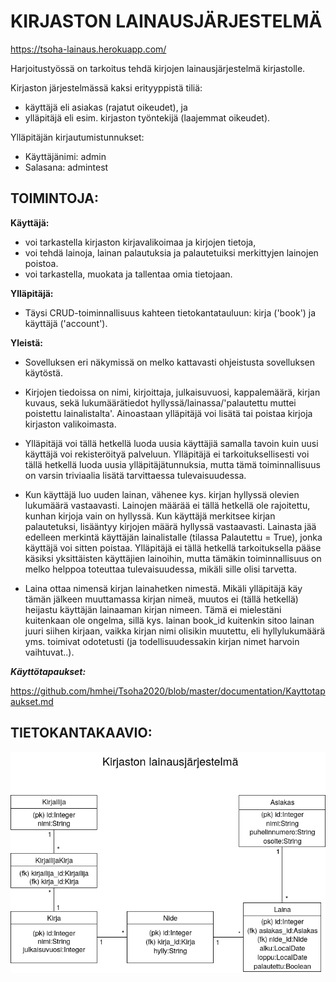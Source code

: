 # KIRJASTON LAINAUSJÄRJESTELMÄ

https://tsoha-lainaus.herokuapp.com/

Harjoitustyössä on tarkoitus tehdä kirjojen lainausjärjestelmä kirjastolle.

Kirjaston järjestelmässä kaksi erityyppistä tiliä:
 
  * käyttäjä eli asiakas (rajatut oikeudet), ja
  * ylläpitäjä eli esim. kirjaston työntekijä (laajemmat oikeudet).

Ylläpitäjän kirjautumistunnukset:

  * Käyttäjänimi: admin
  * Salasana: admintest

## TOIMINTOJA:

**Käyttäjä:** 

  * voi tarkastella kirjaston kirjavalikoimaa ja kirjojen tietoja, 
  * voi tehdä lainoja, lainan palautuksia ja palautetuiksi merkittyjen lainojen poistoa. 
  * voi tarkastella, muokata ja tallentaa omia tietojaan.

**Ylläpitäjä:** 

  * Täysi CRUD-toiminnallisuus kahteen tietokantatauluun: kirja ('book') ja käyttäjä ('account').

**Yleistä:**

  * Sovelluksen eri näkymissä on melko kattavasti ohjeistusta sovelluksen käytöstä.

  * Kirjojen tiedoissa on nimi, kirjoittaja, julkaisuvuosi, kappalemäärä, kirjan kuvaus, sekä lukumäärätiedot hyllyssä/lainassa/'palautettu muttei poistettu lainalistalta'. Ainoastaan ylläpitäjä voi lisätä tai poistaa kirjoja kirjaston valikoimasta.

  * Ylläpitäjä voi tällä hetkellä luoda uusia käyttäjiä samalla tavoin kuin uusi käyttäjä voi rekisteröityä palveluun. Ylläpitäjä ei tarkoituksellisesti voi tällä hetkellä luoda uusia ylläpitäjätunnuksia, mutta tämä toiminnallisuus on varsin triviaalia lisätä tarvittaessa tulevaisuudessa.

  * Kun käyttäjä luo uuden lainan, vähenee kys. kirjan hyllyssä olevien lukumäärä vastaavasti. Lainojen määrää ei tällä hetkellä ole rajoitettu, kunhan kirjoja vain on hyllyssä. Kun käyttäjä merkitsee kirjan palautetuksi, lisääntyy kirjojen määrä hyllyssä vastaavasti. Lainasta jää edelleen merkintä käyttäjän lainalistalle (tilassa Palautettu = True), jonka käyttäjä voi sitten poistaa. Ylläpitäjä ei tällä hetkellä tarkoituksella pääse käsiksi yksittäisten käyttäjien lainoihin, mutta tämäkin toiminnallisuus on melko helppoa toteuttaa tulevaisuudessa, mikäli sille olisi tarvetta.

  * Laina ottaa nimensä kirjan lainahetken nimestä. Mikäli ylläpitäjä käy tämän jälkeen muuttamassa kirjan nimeä, muutos ei (tällä hetkellä) heijastu käyttäjän lainaaman kirjan nimeen. Tämä ei mielestäni kuitenkaan ole ongelma, sillä kys. lainan book_id kuitenkin sitoo lainan juuri siihen kirjaan, vaikka kirjan nimi olisikin muutettu, eli hyllylukumäärä yms. toimivat odotetusti (ja todellisuudessakin kirjan nimet harvoin vaihtuvat..).

**_Käyttötapaukset:_**

https://github.com/hmhei/Tsoha2020/blob/master/documentation/Kayttotapaukset.md

## TIETOKANTAKAAVIO:

![Kirjaston lainausjärjestelmä](https://github.com/hmhei/Tsoha2020/blob/master/documentation/Tietokantakaavio.png)
